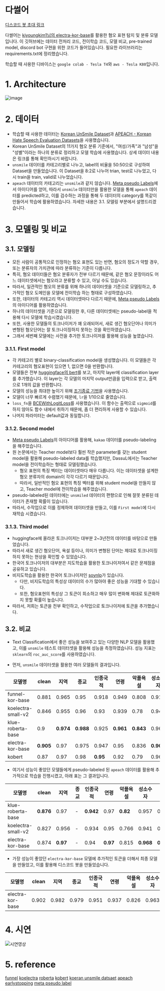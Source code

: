 # 다썰어

[디스코드 봇 초대 링크](https://discord.com/oauth2/authorize?client_id=964031115612536902&permissions=8&scope=bot)

다썰어는 [kiyoungkim1님의 electra-kor-base](https://github.com/kiyoungkim1/LMkor)를 활용한 혐오 표현 탐지 및 분류 모델입니다. 이 깃허브에는 데이터 전처리 코드, 전이학습 코드, 모델 비교, pre-trained model, discord bot 구현을 위한 코드가 들어있습니다. 필요한 라이브러리는 requirements.txt에 정리했습니다.

학습할 때 사용한 디바이스는 `google colab - Tesla T4`와 `aws - Tesla K80`입니다.

# 1. Architecture

![image](https://user-images.githubusercontent.com/33687740/166632121-b0b59517-a0f1-4605-8e81-72aa046c19db.png)


# 2. 데이터

- 학습할 때 사용한 데이터는 [Korean UnSmile Dataset](https://github.com/smilegate-ai/korean_unsmile_dataset?fbclid=IwAR0xTlHYCWK0LtrghSL1bPm2su69-LbjisutmcvLlERlHzroMlVpHq3h71g)과 [APEACH - Korean Hate Speech Evaluation Datasets](https://github.com/jason9693/APEACH?fbclid=IwAR2ZBPFnv8qSy1RRqISoGkTfqmitoSLz0Fma3iPv4PZJvkZo5lAm9kForo8)을 사용했습니다. 
- Korean UnSmile Dataset의 11가지 혐오 분류 기준에서, "여성/가족"과 "남성"을 "성별"이라는 하나의 분류로 정리하고 모델 학습에 사용했습니다. 상세 데이터 내용은 링크를 통해 확인하시기 바랍니다.
- `unsmile` 데이터를 카테고리별로 나누고, label의 비율을 50:50으로 구성하여 Dataset을 만들었습니다. 이 Dataset을 8:2로 나누어 trian, test로 나누었고, 다시 train을 train, valid로 나누었습니다.
- `apeach` 데이터의 카테고리는 `unsmile`과 같지 않습니다. [Meta pseudo Labels](https://arxiv.org/pdf/2003.10580v4.pdf)에서 아이디어를 얻어, 따라서 `unsmile` 데이터만을 활용한 모델을 통해 `apeach` 데이터를 predicted하고, 이를 검수하는 과정을 통해 두 데이터의 category를 똑같이 만들어서 학습에 활용하였습니다. 자세한 내용은 3.1. 모델링 부분에서 설명드리겠습니다.


# 3. 모델링 및 비교
## 3.1. 모델링
- 모든 사람이 공통적으로 인정하는 혐오 표현도 있는 반면, 혐오의 정도가 약할 경우, 또는 분류자의 가치관에 따라 분류하는 기준이 다릅니다.
- 특히, 혐오 데이터들은 혐오 분류자가 전부 다르기 때문에, 같은 혐오 문장이라도 어느 데이터셋에서는 혐오라고 분류할 수 있고, 아닐 수도 있습니다.
- 따라서, 일관적인 혐오의 분류를 위해 하나의 데이터셋을 기준으로 모델링하고, 추가적인 혐오 도메인을 모델에 전이학습 하는 형태로 구성하였습니다.
- 또한, 데이터의 카테고리 역시 데이터셋마다 다르기 때문에, [Meta pseudo Labels](https://arxiv.org/pdf/2003.10580v4.pdf)의 아이디어를 활용하였습니다.
- 하나의 데이터셋을 기준으로 모델링한 후, 다른 데이터셋에는 pseudo-label을 적용해 다시 모델에 학습시켰습니다.
- 또한, 사용한 모델들의 토크나이저가 꽤 오래되어서, 새로 생긴 혐오단어나 의미가 변형된 혐오단어는 잘 토크나이징하지 못하는 것을 확인하였습니다.
- 그래서 세번째 모델에는 사전을 추가한 토크나이저를 활용해 성능을 높였습니다.
### 3.1.1. First model
- 각 카테고리 별로 binary-classification model을 생성했습니다. 이 모델들은 각 카테고리의 혐오표현이 있으면 1, 없으면 0을 반환합니다.
- 모델들은 전부 [huggingface의 bert](https://huggingface.co/docs/transformers/main/en/model_doc/bert#bert)를 보고, 마지막 layer에 classification layer를 추가했습니다. 이 layer는 각 모델의 마지막 output만큼을 입력으로 받고, 출력으로 1개의 값을 반환합니다.
- 모델의 성능을 최대한 높이기 위해 [조기종료 기법](https://github.com/Bjarten/early-stopping-pytorch)을 사용했습니다. 
- 모델이 너무 빠르게 수렴했기 때문에, `lr`을 1/10으로 줄였습니다.
- `loss_fn`을 [BCEWithLogitLoss](https://pytorch.org/docs/stable/generated/torch.nn.BCEWithLogitsLoss.html)를 사용했습니다. 이 함수는 출력으로 `sigmoid`를 하지 않아도 함수 내에서 취하기 때문에, 좀 더 편리하게 사용할 수 있습니다. 
- 나머지 파라미터는 default값과 동일합니다.
### 3.1.2. Second model
- [Meta pseudo Labels](https://arxiv.org/pdf/2003.10580v4.pdf)의 아이디어를 활용해, `kakao` 데이터를 pseudo-labeling을 해주었습니다.
- 원 논문에서는 Teacher model보다 훨씬 작은 parameter를 갖는 student model을 활용해 pseudo-labeled data를 학습했지만, DassuL에서는 Teacher model을 전이학습하는 형태로 모델링했습니다.
  - 혐오 표현의 특징 벡터는 데이터셋마다 매우 다릅니다. 이는 데이터셋을 설계한 혐오 분류자의 domain이 각각 다르기 때문입니다.
  - 따라서, 일반적인 혐오 표현의 특징 벡터를 위해 student model을 만들지 않고, Teacher model에 전이학습을 해주었습니다.
- pseudo-labeled된 데이터에는 `unsmiled` 데이터의 편향으로 인해 잘못 분류된 데이터가 존재할 확률이 있습니다.
- 따라서, 수작업으로 이를 정제하여 데이터셋을 만들고, 이를 `First model`에 다시 재학습 시켰습니다.
### 3.1.3. Third model
- huggingface에 올라온 토크나이저는 대부분 2~3년전의 데이터를 바탕으로 만들었습니다.
- 따라서 새로 생긴 혐오단어, 욕설 등이나, 의미가 변형된 단어는 제대로 토크나이징하지 못하는 현상을 확인할 수 있었습니다.
- 한국어 토크나이저의 대부분은 지도학습을 활용한 토크나이저여서 같은 문제점을 공유하고 있습니다.
- 비지도학습을 활용한 한국어 토크나이저인 [soynlp](https://github.com/lovit/soynlp)가 있습니다.
  - 다만, 비지도학습의 특성상 데이터의 수가 많아야 좋은 성능을 기대할 수 있습니다.
  - 또한, 혐오표현의 특성상 그 토큰이 희소하고 매우 많이 변화해 제대로 토큰화하지 못할 확률이 높습니다.
- 따라서, 저희는 토큰을 전부 확인하고, 수작업으로 토크나이저에 토큰을 추가했습니다.
## 3.2. 비교
- Text Classification에서 좋은 성능을 보여주고 있는 다양한 NLP 모델을 활용했고, 이를 `unsmile` 테스트 데이터셋을 활용해 성능을 측정하였습니다. 성능 지표는 `sklearn`의 `roc_auc_score`를 사용하였습니다. 

- 먼저, `unsmile` 데이터셋을 활용한 여러 모델들의 결과입니다.

|모델명|clean|지역|종교|인종국적|연령|악플욕설|성소수자|성별|기타혐오|개인지칭|AVG|
|---|---|---|---|---|---|---|---|---|---|---|---|
|funnel-kor-base|0.881|0.965|0.95|0.918|0.949|0.808|0.919|0.933|0.764|0.934|0.9|
|koelectra-small-v2|0.846|0.955|0.96|0.93|0.939|0.78|0.941|0.931|0.789|0.872|0.89|
|klue-roberta-base|0.9|**0.974**|**0.988**|0.925|**0.961**|**0.843**|0.96|**0.961**|**0.886**|0.917|0.93|
|electra-kor-base|**0.905**|0.97|0.975|0.947|0.95|0.836|**0.969**|0.96|0.837|**0.956**|**0.93**|
|kobert|0.87|0.97|0.98|**0.95**|0.92|0.79|0.96|0.95|0.81|0.86|0.91|


- 여기서 성능이 좋았던 모델들에게 pseudo-labeled 된 `apeach` 데이터를 활용해 추가적으로 학습을 진행시켰고, 아래 표는 그 결과입니다.

|모델명|clean|지역|종교|인종국적|연령|악플욕설|성소수자|성별|기타혐오|개인지칭|AVG|
|---|---|---|---|---|---|---|---|---|---|---|---|
|klue-roberta-base|**0.876**|0.97|-|**0.942**|0.97|**0.82**|0.957|0.955|0.797|0.957|0.916|
|koelectra-small-v2|0.827|0.956|-|0.934|0.95|0.766|0.941|0.926|0.779|0.89|0.89|
|electra-kor-base|0.874|**0.97**|-|0.94|**0.97**|0.815|**0.968**|**0.96**|**0.946**|**0.966**|**0.934**|


- 가장 성능이 좋았던 `electra-kor-base` 모델에 추가적인 토큰을 더해서 최종 모델을 만들었고, 이를 활용해 디스코드 봇을 만들었습니다.

|모델명|clean|지역|종교|인종국적|연령|악플욕설|성소수자|성별|기타혐오|개인지칭|AVG|
|---|---|---|---|---|---|---|---|---|---|---|---|
|electra-kor-base|0.902|0.982|0.979|0.951|0.937|0.826|0.963|0.966|0.975|0.954|0.938|

# 4. 시연

![시연영상](https://user-images.githubusercontent.com/42201371/166636747-3411db33-48e8-42f7-9a6d-570ea45b296f.gif)

# 5. reference

[funnel](https://github.com/kiyoungkim1/LMkor)
[koelectra](https://github.com/kiyoungkim1/LMkor)
[roberta](https://huggingface.co/klue/roberta-base)
[kobert](https://github.com/SKTBrain/KoBERT)
[koeran unsmile datsaet](https://github.com/smilegate-ai/korean_unsmile_dataset?fbclid=IwAR0xTlHYCWK0LtrghSL1bPm2su69-LbjisutmcvLlERlHzroMlVpHq3h71g)
[apeach](https://github.com/jason9693/APEACH?fbclid=IwAR2ZBPFnv8qSy1RRqISoGkTfqmitoSLz0Fma3iPv4PZJvkZo5lAm9kForo8)
[earlystopping](https://github.com/Bjarten/early-stopping-pytorch)
[meta pseudo label](https://arxiv.org/abs/2003.10580)

